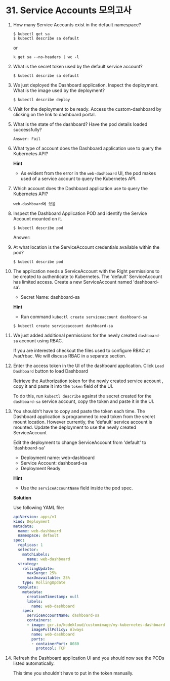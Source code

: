 # 31. Service Accounts 모의고사



1. How many Service Accounts exist in the default namespace?

   ```
   $ kubectl get sa
   $ kubectl describe sa default
   ```

   or

   ```
   k get sa --no-headers | wc -l
   ```

   

2. What is the secret token used by the default service account?

   ```
   $ kubectl describe sa default
   ```



3. We just deployed the Dashboard application. Inspect the deployment. What is the image used by the deployment?

   ```
   $ kubectl describe deploy 
   ```



4. Wait for the deployment to be ready. Access the custom-dashboard by clicking on the link to dashboard portal.

   

5. What is the state of the dashboard? Have the pod details loaded successfully?

   `Answer: Fail`

   

6. What type of account does the Dashboard application use to query the Kubernetes API?

   **Hint**

   - As evident from the error in the `web-dashboard` UI, the pod makes used of a service account to query the Kubernetes API.



7. Which account does the Dashboard application use to query the Kubernetes API?

   `web-dashboard에 있음`

   

8. Inspect the Dashboard Application POD and identify the Service Account mounted on it.

   ```
   $ kubectl describe pod
   ```
   
   Answer: 

9. At what location is the ServiceAccount credentials available within the pod?

   ```
   $ kubectl describe pod
   ```



10. The application needs a ServiceAccount with the Right permissions to be created to authenticate to Kubernetes. The 'default' ServiceAccount has limited access. Create a new ServiceAccount named 'dashboard-sa'.

    - Secret Name: dashboard-sa

    **Hint**

    - Run command `kubectl create serviceaccount dashboard-sa`

    ```
    $ kubectl create serviceaccount dashboard-sa
    ```



11. We just added additional permissions for the newly created `dashboard-sa` account using RBAC.

    If you are interested checkout the files used to configure RBAC at /var/rbac. We will discuss RBAC in a separate section.



12. Enter the access token in the UI of the dashboard application. Click `Load Dashboard` button to load Dashboard

    Retrieve the Authorization token for the newly created service account , copy it and paste it into the `token` field of the UI.

    To do this, run `kubectl describe` against the secret created for the `dashboard-sa` service account, copy the token and paste it in the UI.



13. You shouldn't have to copy and paste the token each time. The Dashboard application is programmed to read token from the secret mount location. However currently, the 'default' service account is mounted. Update the deployment to use the newly created ServiceAccount

    Edit the deployment to change ServiceAccount from 'default' to 'dashboard-sa'

    - Deployment name: web-dashboard
    - Service Account: dashboard-sa
    - Deployment Ready

    **Hint**

    - Use the `serviceAccountName` field inside the pod spec.

    **Solution**

    Use following YAML file:

    ```yaml
    apiVersion: apps/v1
    kind: Deployment
    metadata:
      name: web-dashboard
      namespace: default
    spec:
      replicas: 1
      selector:
        matchLabels:
          name: web-dashboard
      strategy:
        rollingUpdate:
          maxSurge: 25%
          maxUnavailable: 25%
        type: RollingUpdate
      template:
        metadata:
          creationTimestamp: null
          labels:
            name: web-dashboard
        spec:
          serviceAccountName: dashboard-sa
          containers:
          - image: gcr.io/kodekloud/customimage/my-kubernetes-dashboard
            imagePullPolicy: Always
            name: web-dashboard
            ports:
            - containerPort: 8080
              protocol: TCP    
    ```



14. Refresh the Dashboard application UI and you should now see the PODs listed automatically.

    This time you shouldn't have to put in the token manually.